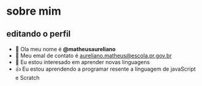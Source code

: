 #  sobre mim

##  editando o perfil

#### 

- 👋 Ola meu nome é **@matheusaureliano**
- 👀 Meu emal de contato é aureliano.matheus@escola.pr.gov.br
- 🌱 Eu estou interesado em aprender novas linguagens
- 👍 Eu estou aprendendo a programar resente a linguagem de javaScript e Scratch


